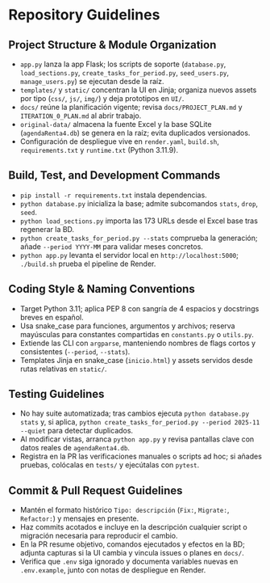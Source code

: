 # Repository Guidelines

## Project Structure & Module Organization
- `app.py` lanza la app Flask; los scripts de soporte (`database.py`, `load_sections.py`, `create_tasks_for_period.py`, `seed_users.py`, `manage_users.py`) se ejecutan desde la raíz.
- `templates/` y `static/` concentran la UI en Jinja; organiza nuevos assets por tipo (`css/`, `js/`, `img/`) y deja prototipos en `UI/`.
- `docs/` reúne la planificación vigente; revisa `docs/PROJECT_PLAN.md` y `ITERATION_0_PLAN.md` al abrir trabajo.
- `original-data/` almacena la fuente Excel y la base SQLite (`agendaRenta4.db`) se genera en la raíz; evita duplicados versionados.
- Configuración de despliegue vive en `render.yaml`, `build.sh`, `requirements.txt` y `runtime.txt` (Python 3.11.9).

## Build, Test, and Development Commands
- `pip install -r requirements.txt` instala dependencias.
- `python database.py` inicializa la base; admite subcomandos `stats`, `drop`, `seed`.
- `python load_sections.py` importa las 173 URLs desde el Excel base tras regenerar la BD.
- `python create_tasks_for_period.py --stats` comprueba la generación; añade `--period YYYY-MM` para validar meses concretos.
- `python app.py` levanta el servidor local en `http://localhost:5000`; `./build.sh` prueba el pipeline de Render.

## Coding Style & Naming Conventions
- Target Python 3.11; aplica PEP 8 con sangría de 4 espacios y docstrings breves en español.
- Usa snake_case para funciones, argumentos y archivos; reserva mayúsculas para constantes compartidas en `constants.py` o `utils.py`.
- Extiende las CLI con `argparse`, manteniendo nombres de flags cortos y consistentes (`--period`, `--stats`).
- Templates Jinja en snake_case (`inicio.html`) y assets servidos desde rutas relativas en `static/`.

## Testing Guidelines
- No hay suite automatizada; tras cambios ejecuta `python database.py stats` y, si aplica, `python create_tasks_for_period.py --period 2025-11 --quiet` para detectar duplicados.
- Al modificar vistas, arranca `python app.py` y revisa pantallas clave con datos reales de `agendaRenta4.db`.
- Registra en la PR las verificaciones manuales o scripts ad hoc; si añades pruebas, colócalas en `tests/` y ejecútalas con `pytest`.

## Commit & Pull Request Guidelines
- Mantén el formato histórico `Tipo: descripción` (`Fix:`, `Migrate:`, `Refactor:`) y mensajes en presente.
- Haz commits acotados e incluye en la descripción cualquier script o migración necesaria para reproducir el cambio.
- En la PR resume objetivo, comandos ejecutados y efectos en la BD; adjunta capturas si la UI cambia y vincula issues o planes en `docs/`.
- Verifica que `.env` siga ignorado y documenta variables nuevas en `.env.example`, junto con notas de despliegue en Render.

